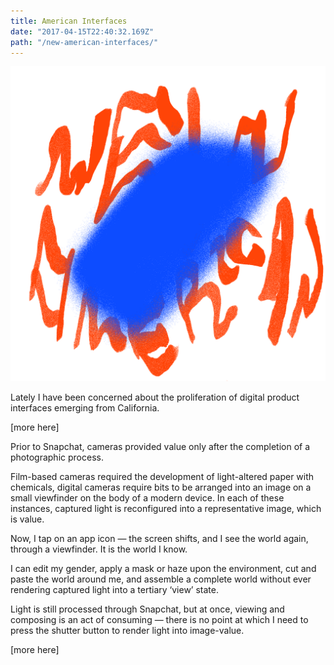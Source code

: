 ```yaml
---
title: American Interfaces
date: "2017-04-15T22:40:32.169Z"
path: "/new-american-interfaces/"
---
```


![New American Interface](./new-american.png)

Lately I have been concerned about the proliferation of digital product interfaces emerging from California.

[more here]

Prior to Snapchat, cameras provided value only after the completion of a photographic process.

Film-based cameras required the development of light-altered paper with chemicals, digital cameras require bits to be arranged into an image on a small viewfinder on the body of a modern device. In each of these instances, captured light is reconfigured into a representative image, which is value.

Now, I tap on an app icon — the screen shifts, and I see the world again, through a viewfinder. It is the world I know.

I can edit my gender, apply a mask or haze upon the environment, cut and paste the world around me, and assemble a complete world without ever rendering captured light into a tertiary ‘view’ state.

Light is still processed through Snapchat, but at once, viewing and composing is an act of consuming — there is no point at which I need to press the shutter button to render light into image-value.

[more here]